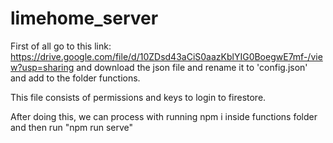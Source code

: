 # limehome_server

First of all go to this link: https://drive.google.com/file/d/10ZDsd43aCiS0aazKblYIG0BoegwE7mf-/view?usp=sharing
and download the json file and rename it to 'config.json' and add to the folder functions.

This file consists of permissions and keys to login to firestore.

After doing this, we can process with running npm i inside functions folder and then run 
"npm run serve"
